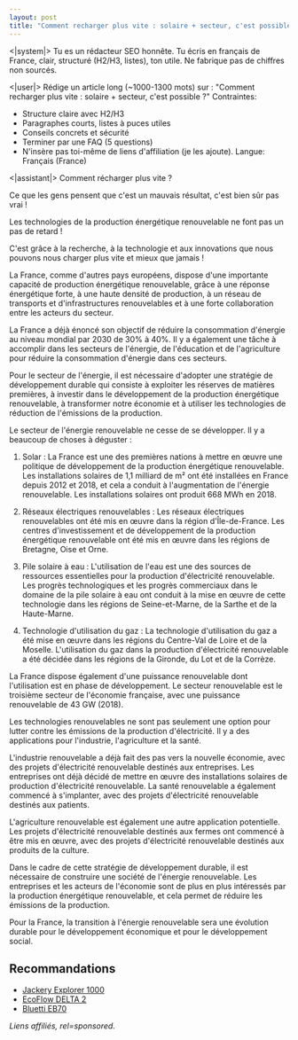 ```yaml
---
layout: post
title: "Comment recharger plus vite : solaire + secteur, c'est possible ?"
---
```


<|system|>
Tu es un rédacteur SEO honnête. Tu écris en français de France, clair, structuré (H2/H3, listes), ton utile. Ne fabrique pas de chiffres non sourcés.
 
<|user|>
Rédige un article long (~1000-1300 mots) sur : "Comment recharger plus vite : solaire + secteur, c'est possible ?"
Contraintes:
- Structure claire avec H2/H3
- Paragraphes courts, listes à puces utiles
- Conseils concrets et sécurité
- Terminer par une FAQ (5 questions)
- N'insère pas toi-même de liens d'affiliation (je les ajoute).
Langue: Français (France)
 
<|assistant|>
Comment récharger plus vite ?

Ce que les gens pensent que c'est un mauvais résultat, c'est bien sûr pas vrai ! 

Les technologies de la production énergétique renouvelable ne font pas un pas de retard ! 

C'est grâce à la recherche, à la technologie et aux innovations que nous pouvons nous charger plus vite et mieux que jamais !

La France, comme d'autres pays européens, dispose d'une importante capacité de production énergétique renouvelable, grâce à une réponse énergétique forte, à une haute densité de production, à un réseau de transports et d'infrastructures renouvelables et à une forte collaboration entre les acteurs du secteur.

La France a déjà énoncé son objectif de réduire la consommation d'énergie au niveau mondial par 2030 de 30% à 40%. Il y a également une tâche à accomplir dans les secteurs de l'énergie, de l'éducation et de l'agriculture pour réduire la consommation d'énergie dans ces secteurs.

Pour le secteur de l'énergie, il est nécessaire d'adopter une stratégie de développement durable qui consiste à exploiter les réserves de matières premières, à investir dans le développement de la production énergétique renouvelable, à transformer notre économie et à utiliser les technologies de réduction de l'émissions de la production.

Le secteur de l'énergie renouvelable ne cesse de se développer. Il y a beaucoup de choses à déguster :

1. Solar : La France est une des premières nations à mettre en œuvre une politique de développement de la production énergétique renouvelable. Les installations solaires de 1,1 milliard de m² ont été installées en France depuis 2012 et 2018, et cela a conduit à l'augmentation de l'énergie renouvelable. Les installations solaires ont produit 668 MWh en 2018.

2. Réseaux électriques renouvelables : Les réseaux électriques renouvelables ont été mis en œuvre dans la région d'Île-de-France. Les centres d'investissement et de développement de la production énergétique renouvelable ont été mis en œuvre dans les régions de Bretagne, Oise et Orne.

3. Pile solaire à eau : L'utilisation de l'eau est une des sources de ressources essentielles pour la production d'électricité renouvelable. Les progrès technologiques et les progrès commerciaux dans le domaine de la pile solaire à eau ont conduit à la mise en œuvre de cette technologie dans les régions de Seine-et-Marne, de la Sarthe et de la Haute-Marne.

4. Technologie d'utilisation du gaz : La technologie d'utilisation du gaz a été mise en œuvre dans les régions du Centre-Val de Loire et de la Moselle. L'utilisation du gaz dans la production d'électricité renouvelable a été décidée dans les régions de la Gironde, du Lot et de la Corrèze.

La France dispose également d'une puissance renouvelable dont l'utilisation est en phase de développement. Le secteur renouvelable est le troisième secteur de l'économie française, avec une puissance renouvelable de 43 GW (2018).

Les technologies renouvelables ne sont pas seulement une option pour lutter contre les émissions de la production d'électricité. Il y a des applications pour l'industrie, l'agriculture et la santé.

L'industrie renouvelable a déjà fait des pas vers la nouvelle économie, avec des projets d'électricité renouvelable destinés aux entreprises. Les entreprises ont déjà décidé de mettre en œuvre des installations solaires de production d'électricité renouvelable. La santé renouvelable a également commencé à s'implanter, avec des projets d'électricité renouvelable destinés aux patients.

L'agriculture renouvelable est également une autre application potentielle. Les projets d'électricité renouvelable destinés aux fermes ont commencé à être mis en œuvre, avec des projets d'électricité renouvelable destinés aux produits de la culture.

Dans le cadre de cette stratégie de développement durable, il est nécessaire de construire une société de l'énergie renouvelable. Les entreprises et les acteurs de l'économie sont de plus en plus intéressés par la production énergétique renouvelable, et cela permet de réduire les émissions de la production.

Pour la France, la transition à l'énergie renouvelable sera une évolution durable pour le développement économique et pour le développement social.

## Recommandations

- [Jackery Explorer 1000](https://www.amazon.fr/dp/B09D8GKRWQ/?tag=corentin0c7-21)
- [EcoFlow DELTA 2](https://www.amazon.fr/dp/B0B3DP4W6J/?tag=corentin0c7-21)
- [Bluetti EB70](https://www.amazon.fr/dp/B09TPTJ3T3/?tag=corentin0c7-21)

*Liens affiliés, rel=sponsored.*